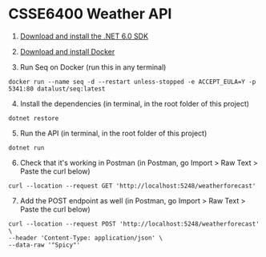 # CSSE6400 Weather API

1. [Download and install the .NET 6.0 SDK](https://dotnet.microsoft.com/en-us/download/dotnet/6.0)

2. [Download and install Docker](https://www.docker.com/products/docker-desktop/)

3. Run Seq on Docker (run this in any terminal)

`docker run --name seq -d --restart unless-stopped -e ACCEPT_EULA=Y -p 5341:80 datalust/seq:latest`

4. Install the dependencies (in terminal, in the root folder of this project)

`dotnet restore`

5. Run the API (in terminal, in the root folder of this project)

`dotnet run`

6. Check that it's working in Postman (in Postman, go Import > Raw Text > Paste the curl below)

`curl --location --request GET 'http://localhost:5248/weatherforecast'`

7. Add the POST endpoint as well (in Postman, go Import > Raw Text > Paste the curl below)

```
curl --location --request POST 'http://localhost:5248/weatherforecast' \
--header 'Content-Type: application/json' \
--data-raw '"Spicy"'
```